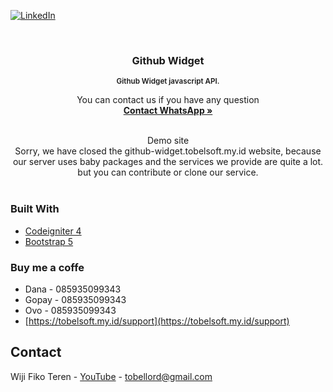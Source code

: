 <div id="top"></div>

[![LinkedIn][linkedin-shield]][linkedin-url]



<!-- PROJECT LOGO -->
<br />
<div align="center">
  <h3 align="center">Github Widget</h3>
  <small align="center" style="margin-bottom: 30px; font-weight: 600;">Github Widget javascript API.</small>

  <p align="center">
    You can contact us if you have any question
    <br />
    <a target="_blank" href="https://wa.me/6285935099343"><strong>Contact WhatsApp »</strong></a>
    <br />
    <br />
  </p>
  
  <p align="center">
    Demo site
    <br />
    Sorry, we have closed the github-widget.tobelsoft.my.id website, because our server uses baby packages and the services we provide are quite a lot. but you can contribute or clone our service.
    <br />
    <br />
  </p>
</div>

### Built With

* [Codeigniter 4](https://codeigniter.com)
* [Bootstrap 5](https://getbootstrap.com)

### Buy me a coffe

* Dana - 085935099343
* Gopay - 085935099343
* Ovo - 085935099343
* [https://tobelsoft.my.id/support](https://tobelsoft.my.id/support)

## Contact

Wiji Fiko Teren - [YouTube](https://www.youtube.com/channel/UCg0vH4hDGuLQlAxtfGCSL9A) - tobellord@gmail.com

[linkedin-shield]: https://img.shields.io/badge/-LinkedIn-black.svg?style=for-the-badge&logo=linkedin&colorB=555
[linkedin-url]: https://www.linkedin.com/in/wiji-fiko-teren-4a7a00219/

